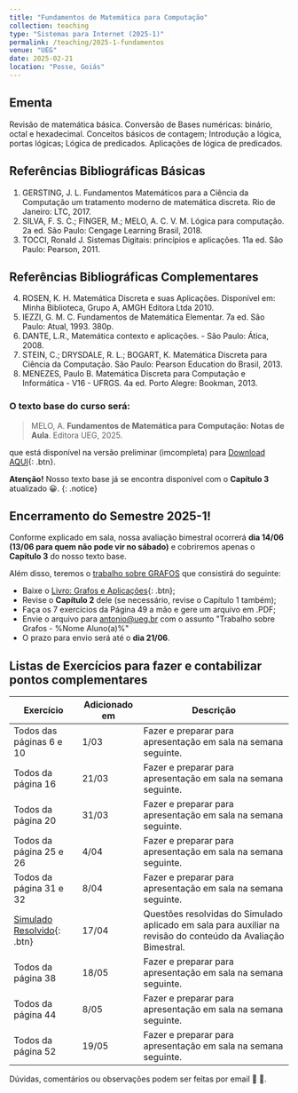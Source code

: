 ```yaml
---
title: "Fundamentos de Matemática para Computação"
collection: teaching
type: "Sistemas para Internet (2025-1)"
permalink: /teaching/2025-1-fundamentos
venue: "UEG"
date: 2025-02-21
location: "Posse, Goiás"
---
```


## Ementa 
Revisão de matemática básica. Conversão de Bases numéricas: binário, octal e hexadecimal. Conceitos básicos de contagem; Introdução a lógica, portas
lógicas; Lógica de predicados. Aplicações de lógica de predicados. 

## Referências Bibliográficas Básicas

1. GERSTING, J. L. Fundamentos Matemáticos para a Ciência da Computação um tratamento moderno de matemática discreta. Rio de Janeiro: LTC, 2017.
2. SILVA, F. S. C.; FINGER, M.; MELO, A. C. V. M. Lógica para computação. 2a ed. São Paulo: Cengage Learning Brasil, 2018.
3. TOCCI, Ronald J. Sistemas Digitais: princípios e aplicações. 11a ed. São Paulo: Pearson, 2011.

## Referências Bibliográficas Complementares

4. ROSEN, K. H. Matemática Discreta e suas Aplicações. Disponível em: Minha Biblioteca, Grupo A, AMGH Editora Ltda 2010.
5. IEZZI, G. M. C. Fundamentos de Matemática Elementar. 7a ed. São Paulo: Atual, 1993. 380p.
6. DANTE, L.R., Matemática contexto e aplicações. - São Paulo: Ática, 2008.
7. STEIN, C.; DRYSDALE, R. L.; BOGART, K. Matemática Discreta para Ciência da Computação. São Paulo: Pearson Education do Brasil, 2013.
8. MENEZES, Paulo B. Matemática Discreta para Computação e Informática - V16 - UFRGS. 4a ed. Porto Alegre: Bookman, 2013.


### O texto base do curso será:
 
   > MELO, A. ​**Fundamentos de Matemática para Computação: Notas de Aula**.​ Editora UEG, 2025. 

 que está disponível na versão preliminar (imcompleta) para [Download AQUI](https://antmelo.github.io/files/capF-0.3.pdf){: .btn}.

 **Atenção!** Nosso texto base já se encontra disponível com o **Capítulo 3** atualizado &#128512;.
{: .notice}

## Encerramento do Semestre 2025-1!

Conforme explicado em sala, nossa avaliação bimestral ocorrerá **dia 14/06 (13/06 para quem não pode vir no sábado)** e cobriremos apenas o **Capítulo 3** do nosso texto base. 

Além disso, teremos o <u>trabalho sobre GRAFOS</u> que consistirá do seguinte:

+ Baixe o [Livro: Grafos e Aplicações](https://antmelo.github.io/files/Grafos.pdf){: .btn};
+ Revise o **Capítulo 2** dele (se necessário, revise o Capítulo 1 também);
+ Faça os 7 exercícios da Página 49 a mão e gere um arquivo em .PDF;
+ Envie o arquivo para <u>antonio@ueg.br</u> com o assunto "Trabalho sobre Grafos - %Nome Aluno(a)%"
+ O prazo para envio será até o **dia 21/06**. 

## Listas de Exercícios para fazer e contabilizar pontos complementares

| Exercício           | Adicionado em   |              Descrição                                                |
| --------         | ------ | ------------------------------------------------------------ |
| Todos das páginas 6 e 10 | 1/03   | Fazer e preparar para apresentação em sala na semana seguinte.   |
| Todos da página 16  | 21/03   | Fazer e preparar para apresentação em sala na semana seguinte.   |
| Todos da página 20  | 31/03   | Fazer e preparar para apresentação em sala na semana seguinte.   |
| Todos da página 25 e 26  | 4/04   | Fazer e preparar para apresentação em sala na semana seguinte.   |
| Todos da página 31 e 32  | 8/04   | Fazer e preparar para apresentação em sala na semana seguinte.   |
|  [Simulado Resolvido](https://antmelo.github.io/files/FundQM1.pdf){: .btn}  | 17/04   | Questões resolvidas do Simulado aplicado em sala para auxiliar na revisão do conteúdo da Avaliação Bimestral.   |
| Todos da página 38 | 18/05   | Fazer e preparar para apresentação em sala na semana seguinte.   |
| Todos da página 44 | 8/05   | Fazer e preparar para apresentação em sala na semana seguinte.   |
| Todos da página 52  | 19/05   | Fazer e preparar para apresentação em sala na semana seguinte.   |
   
   Dúvidas, comentários ou observações podem ser feitas por email &#129488; &#129303;.

